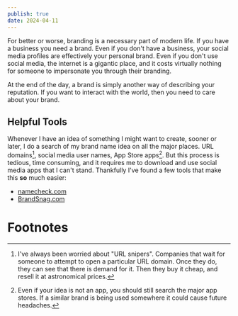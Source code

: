 ```yaml
---
publish: true
date: 2024-04-11
---
```

For better or worse, branding is a necessary part of modern life. If you have a business you need a brand. Even if you don't have a business, your social media profiles are effectively your personal brand. Even if you don't use social media, the internet is a gigantic place, and it costs virtually nothing for someone to impersonate you through their branding. 

At the end of the day, a brand is simply another way of describing your reputation. If you want to interact with the world, then you need to care about your brand. 

## Helpful Tools
Whenever I have an idea of something I might want to create, sooner or later, I do a search of my brand name idea on all the major places. URL domains[^2], social media user names, App Store apps[^1]. But this process is tedious, time consuming, and it requires me to download and use social media apps that I can't stand. Thankfully I've found a few tools that make this **so** much easier: 

- [namecheck.com](https://www.namecheck.com/en/)
- [BrandSnag.com](https://brandsnag.com/) 

# Footnotes

[^1]: Even if your idea is not an app, you should still search the major app stores. If a similar brand is being used somewhere it could cause future headaches. 
[^2]: I've always been worried about "URL snipers". Companies that wait for someone to attempt to open a particular URL domain. Once they do, they can see that there is demand for it. Then they buy it cheap, and resell it at astronomical prices. 